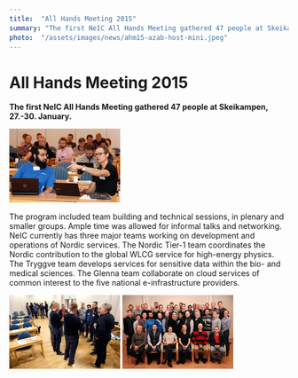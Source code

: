 ```yaml
---
title:  "All Hands Meeting 2015" 
summary: "The first NeIC All Hands Meeting gathered 47 people at Skeikampen, 27.-30. January."
photo:  "/assets/images/news/ahm15-azab-host-mini.jpeg"
---
```


All Hands Meeting 2015
======================

**The first NeIC All Hands Meeting gathered 47 people at Skeikampen, 27.-30. January.**

<a href="/assets/images/news/ahm15-azab-host.jpeg"> <img class="smallpic" src="/assets/images/news/ahm15-azab-host-mini.jpeg"> </a>

The program included team building and technical sessions, in plenary and smaller groups. Ample time was allowed for informal talks and networking. NeIC currently has three major teams working on development and operations of Nordic services. The Nordic Tier-1 team coordinates the Nordic contribution to the global WLCG service for high-energy physics. The Tryggve team develops services for sensitive data within the bio- and medical sciences. The Glenna team collaborate on cloud services of common interest to the five national e-infrastructure providers.

<img class="smallpic-left" src="/assets/images/news/ahm15-mbti.jpeg"> <img class="smallpic-left" src="/assets/images/news/ahm15-group-photo.jpeg">
